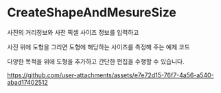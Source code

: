 # CreateShapeAndMesureSize
사진의 거리정보와 사전 픽셀 사이즈 정보를 입력하고 

사진 위에 도형을 그리면 도형에 해당하는 사이즈를 측정해 주는 예제 코드

다양한 목적을 위에 도형을 추가하고 간단한 편집을 수행할 수 있습니다.

https://github.com/user-attachments/assets/e7e72d15-76f7-4a56-a540-abad17402512

